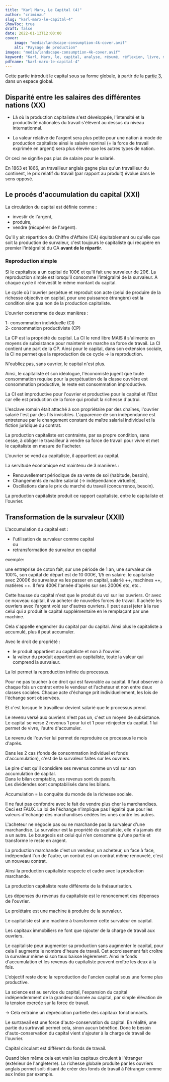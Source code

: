 ```yaml
---
title: "Karl Marx, Le Capital (4)"
author: "criminau"
slug: "karl-marx-le-capital-4"
ShowToc: true
draft: false
date: 2022-01-13T12:00:00
cover:
    image: "media/landscape-consumption-4k-cover.avif"
    alt: "Paysage de production"
images: "media/landscape-consumption-4k-cover.avif"
keyword: "Karl, Marx, le, capital, analyse, résumé, réflexion, livre, monnaie, capital industriel,"
pdfname: "karl-marx-le-capital-4"
---
```


Cette partie introduit le capital sous sa forme globale, à partir de la [partie 3](https://criminau.xyz/articles/karl-marx-le-capital-3.html), dans un espace global.
<!--more-->

## Disparité entre les salaires des différentes nations (XX)

- Là où la production capitaliste s'est développée, l'intensité et la productivité nationales du travail s'élèvent au dessus du niveau internationnal.

- La valeur relative de l'argent sera plus petite pour une nation à mode de production capitaliste ainsi le salaire nominal (= la force de travail exprimée en argent) sera plus élevée que les autres types de nation.

Or ceci ne signifie pas plus de salaire pour le salarié.

En 1863 et 1866, un travailleur anglais gagne plus qu'un travailleur du continent, le prix relatif du travail (par rapport au produit) évolue dans le sens opposé.

## Le procés d'accumulation du capital (XXI)

La circulation du capital est définie comme :

- investir de l'argent,
- produire,
- vendre (récupérer de l'argent).

Qu'il y ait répartition du Chiffre d'Affaire (CA) équitablement ou qu'elle que soit la production de survaleur, c'est toujours le capitaliste qui récupère en premier l'intégralité du CA **avant de le répartir**.

### Reproduction simple

Si le capitaliste a un capital de 100€ et qu'il fait une survaleur de 20€.
La reproduction simple est lorsqu'il consomme l'intégralité de la survaleur.
A chaque cycle il réinvestit le même montant du capital.

Le cycle où l'ouvrier perpétue et reproduit son acte (celui de produire de la richesse objective en capital, pour une puissance étrangère) est la condition sine qua non de la production capitaliste.

L'ouvrier consomme de deux manières :

1- consommation individuelle (CI)  
2- consommation productiviste (CP)

La CP est la propriété du capital.
La CI le rend libre MAIS il s'alimente en moyens de subsistance pour maintenir en marche sa force de travail. La CI contient une part de la CP. Ainsi pour le capital, dans son extension sociale, la CI ne permet que la reproduction de ce cycle → la reproduction.

N'oubliez pas, sans ouvrier, le capital n'est plus.

Ainsi, le capitaliste et son idéologue, l'économiste jugent que toute consommation requise pour la perpétuation de la classe ouvrière est consommation productive, le reste est consommation improductive.

La CI est improductive pour l'ouvrier et productive pour le capital et l'Etat car elle est production de la force qui produit la richesse d'autrui.

L'esclave romain était attaché à son propriétaire par des chaînes, l'ouvrier salarié l'est par des fils invisibles. L'apparence de son indépendance est entretenue par le changement constant de maître salarial individuel et la fiction juridique du contrat.

La production capitaliste est contrainte, par sa propre condition, sans cesse, à obliger le travailleur à vendre sa force de travail pour vivre et met le capitaliste en mesure de l'acheter.

L'ouvrier se vend au capitaliste, il appartient au capital.

La servitude économique est maintenu de 3 manières :
- Renouvellement périodique de sa vente de soi (habitude, besoin),
- Changements de maître salarial (→ indépendance virtuelle),
- Oscillations dans le prix du marché du travail (concurrence, besoin).

La production capitaliste produit ce rapport capitaliste, entre le capitaliste et l'ouvrier.

## Transformation de la survaleur (XXII)

L'accumulation du capital est :
- l'utilisation de survaleur comme capital  
ou  
- retransformation de survaleur en capital

exemple:

une entreprise de coton fait, sur une période de 1 an, une survaleur de 100%, son capital de départ est de 10 000€, 1/5 en salaire.
le capitaliste avec 2000€ de survaleur va les passer en capital, salarié ++, machines ++, matières ++. Il fera 400€ l'année d'après sur ses 2000€ etc, etc..

Cette hausse du capital n'est que le produit du vol sur les ouvriers.
Or avec ce nouveau capital, il va acheter de nouvelles forces de travail.
Il achète les ouvriers avec l'argent volé sur d'autres ouvriers.
Il peut aussi jeter à la rue celui qui a produit le capital supplémentaire en le remplaçant par une machine.

Cela s'appelle engendrer du capital par du capital.
Ainsi plus le capitaliste a accumulé, plus il peut accumuler.

Avec le droit de propriété :
- le produit appartient au capitaliste et non à l'ouvrier.
- la valeur du produit appartient au capitaliste, toute la valeur qui comprend la survaleur.

La loi permet la reproduction infinie du processus.

Pour ne pas toucher à ce droit qui est favorable au capital. Il faut observer à chaque fois un contrat entre le vendeur et l'acheteur et non entre deux classes sociales.
Chaque acte d'échange prit individuellement, les lois de l'échange sont observées.

Et c'est lorsque le travailleur devient salarié que le processus prend.

Le revenu versé aux ouvriers n'est pas un, c'est un moyen de subsistance. Le capital se verse 2 revenus 1 pour lui et 1 pour réinjecter du capital. 1 lui permet de vivre, l'autre d'accumuler.

Le revenu de l'ouvrier lui permet de reproduire ce processus le mois d'après.

Dans les 2 cas (fonds de consommation individuel et fonds d'accumulation), c'est de la survaleur faites sur les ouvriers.

Le pire c'est qu'il considère ses revenus comme un vol sur son accumulation de capital.  
Dans le bilan comptable, ses revenus sont du passifs.  
Les dividendes sont comptabilisés dans les bilans.  

Accumulation = la conquête du monde de la richesse sociale.

Il ne faut pas confondre avec le fait de vendre plus cher la marchandises. Ceci est FAUX. La loi de l'échange n'implique pas l'égalité que pour les valeurs d'échange des marchandises cédées les unes contre les autres.

L'acheteur ne négocie pas ou ne marchande pas la survaleur d'une marchandise.
La survaleur est la propriété du capitaliste, elle n'a jamais été a un autre.
Le bourgeois est celui qui n'en consomme qu'une partie et transforme le reste en argent.

La production marchande c'est un vendeur, un acheteur, un face à face, indépendant l'un de l'autre, un contrat est un contrat même renouvelé, c'est un nouveau contrat.

Ainsi la production capitaliste respecte et cadre avec la production marchande.

La production capitaliste reste différente de la thésaurisation.

Les dépenses du revenus du capitaliste est le renoncement des dépenses de l'ouvrier.

Le prolétaire est une machine à produire de la survaleur.

Le capitaliste est une machine à transformer cette survaleur en capital.

Les capitaux immobiliers ne font que rajouter de la charge de travail aux ouvriers.

Le capitaliste peur augmenter sa production sans augmenter le capital, pour cela il augmente le nombre d'heure de travail.
Cet accroissement fait croître la survaleur même si son taux baisse légèrement. Ainsi le fonds d'accumulation et les revenus du capitaliste peuvent croître les deux à la fois.

L'objectif reste donc la reproduction de l'ancien capital sous une forme plus productive.

La science est au service du capital, l'expansion du capital indépendemment de la grandeur donnée au capital, par simple élévation de la tension exercée sur la force de travail.

→ Cela entraîne un dépréciation partielle des capitaux fonctionnants.

Le surtravail est une force d'auto-conservation du capital. En réalité, une partie du surtravail permet cela, sinon aucun bénéfice. Donc le besoin d'auto-conservation du capital vient s'ajouter à la charge de travail de l'ouvrier.

Capital circulant est différent du fonds de travail.

Quand bien même cela est vrain les capitaux circulent à l'étranger (extérieur de l'angleterre). La richesse globale produite par les ouvriers anglais permet soit-disant de créer des fonds de travail à l'étranger comme aux Indes par exemple.
